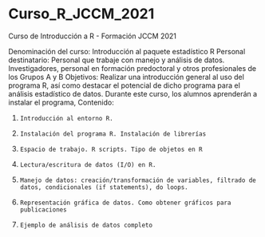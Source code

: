 # Curso_R_JCCM_2021
Curso de Introducción a R -  Formación JCCM 2021

Denominación del curso: Introducción al paquete estadístico R
Personal destinatario: Personal que trabaje con manejo y análisis de datos. Investigadores, personal en formación predoctoral y otros profesionales de los Grupos A y B
Objetivos: Realizar una introducción general al uso del programa R, así como destacar el potencial de dicho programa para el análisis estadístico de datos. Durante este curso, los alumnos aprenderán a instalar el programa,
Contenido:
1.     Introducción al entorno R.
2.     Instalación del programa R. Instalación de librerías
3.     Espacio de trabajo. R scripts. Tipo de objetos en R
4.     Lectura/escritura de datos (I/O) en R.
5.     Manejo de datos: creación/transformación de variables, filtrado de datos, condicionales (if statements), do loops.
6.     Representación gráfica de datos. Como obtener gráficos para publicaciones
7.     Ejemplo de análisis de datos completo
